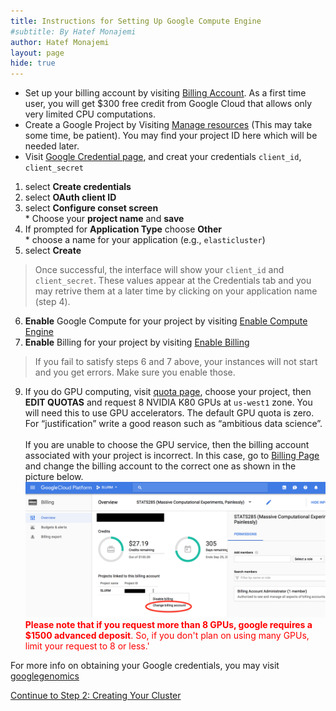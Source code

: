 ```yaml
---
title: Instructions for Setting Up Google Compute Engine 
#subtitle: By Hatef Monajemi
author: Hatef Monajemi
layout: page
hide: true
---
```


* Set up your billing account by visiting [Billing Account](https://console.cloud.google.com/billing). As a first time user, you will get $300 free credit from Google Cloud that allows only very limited CPU computations.
* <a id="proj-id"></a> Create a Google Project by Visiting [Manage resources](https://console.cloud.google.com/cloud-resource-manager?_ga=2.13784503.-1419916998.1496658742) (This may take some time, be patient). You may find your project ID here which will be needed later.    
* <a id="gce-cred"></a>Visit [Google Credential page](https://console.cloud.google.com/project/_/apiui/credential), and creat your credentials `client_id`, `client_secret`
1. select **Create credentials**
2. select **OAuth client ID**
3. select  **Configure conset screen**   
            * Choose your **project name** and **save**
4. If prompted for **Application Type** choose **Other**    
            * choose a name for your application (e.g., `elasticluster`)
5. select **Create** 
> Once successful, the interface will show your `client_id`  and `client_secret`.
> These values appear at the Credentials tab and you may retrive them at a later time by clicking on your application name (step 4).
6. **Enable** Google Compute for your project by visiting  [Enable Compute Engine](https://console.developers.google.com/apis/api/compute.googleapis.com)
7. **Enable** Billing for your project by visiting [Enable Billing](https://console.developers.google.com/projectselector/billing/enable?redirect=https:%2F%2Fdevelopers.google.com%2Fplaces%2Fweb-service%2Fusage%3FdialogOnLoad%3Dbilling-enabled)
<!-- 8. Go to [Metadata](https://console.cloud.google.com/compute/metadata/sshKeys) and add your `~/.ssh/id_rsa.pub` contents to SSH Keys on Google. -->
> If you fail to satisfy steps 6 and 7 above, your instances will not start and you get errors. Make sure you enable those.
9. If you do GPU computing, visit [quota page](https://console.cloud.google.com/projectselector/iam-admin/quotas), choose your project, then **EDIT QUOTAS** and request 8 NVIDIA K80 GPUs at `us-west1` zone. You will need this to use GPU accelerators. The default GPU quota is zero. For “justification” write a good reason such as “ambitious data science”.   
<br>If you are unable to choose the GPU service, then the billing account associated with your project is incorrect. In this case, go to [Billing Page](https://console.cloud.google.com/billing) and change the billing account to the correct one as shown in the picture below.   
    <img src="../assets/images/billing-change.png" width="600" /><br><span style="color:red"> **Please note that if you request more than 8 GPUs, google requires a $1500 advanced deposit**. So, if you don't plan on using many GPUs, limit your request to 8 or less.' </span>

For more info on obtaining your Google credentials, you may visit [googlegenomics](http://googlegenomics.readthedocs.io/en/latest/use_cases/setup_gridengine_cluster_on_compute_engine/)     


[Continue to Step 2: Creating Your Cluster](monajemi-murri-model/#part-2-create-your-cluster-using-elasticluster)
